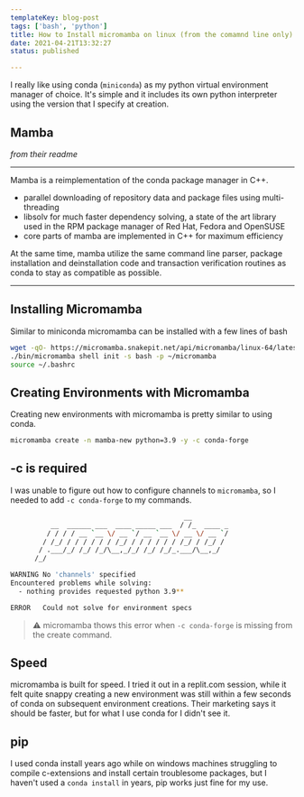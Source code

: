 ```yaml
---
templateKey: blog-post
tags: ['bash', 'python']
title: How to Install micromamba on linux (from the comamnd line only)
date: 2021-04-21T13:32:27
status: published

---
```


I really like using conda (`miniconda`) as my python virtual environment
manager of choice.  It's simple and it includes its own python interpreter
using the version that I specify at creation.

## Mamba

_from their readme_

---

Mamba is a reimplementation of the conda package manager in C++.

* parallel downloading of repository data and package files using multi-threading
* libsolv for much faster dependency solving, a state of the art library used in the RPM package manager of Red Hat, Fedora and OpenSUSE
* core parts of mamba are implemented in C++ for maximum efficiency

At the same time, mamba utilize the same command line parser, package
installation and deinstallation code and transaction verification routines as
conda to stay as compatible as possible.

---


## Installing Micromamba

Similar to miniconda micromamba can be installed with a few lines of bash

``` bash
wget -qO- https://micromamba.snakepit.net/api/micromamba/linux-64/latest | tar -xvj bin/micromamba
./bin/micromamba shell init -s bash -p ~/micromamba
source ~/.bashrc
```

## Creating Environments with Micromamba

Creating new environments with micromamba is pretty similar to using conda.

``` bash
micromamba create -n mamba-new python=3.9 -y -c conda-forge
```

## -c is required

I was unable to figure out how to configure channels to `micromamba`, so I
needed to add `-c conda-forge` to my commands.


``` bash
                                           __
          __  ______ ___  ____ _____ ___  / /_  ____ _
         / / / / __ `__ \/ __ `/ __ `__ \/ __ \/ __ `/
        / /_/ / / / / / / /_/ / / / / / / /_/ / /_/ /
       / .___/_/ /_/ /_/\__,_/_/ /_/ /_/_.___/\__,_/
      /_/

WARNING No 'channels' specified
Encountered problems while solving:
  - nothing provides requested python 3.9**

ERROR   Could not solve for environment specs
```

> ⚠ micromamba thows this error when `-c conda-forge` is missing from the create command.

## Speed

micromamba is built for speed.  I tried it out in a replit.com session, while
it felt quite snappy creating a new environment was still within a few seconds
of conda on subsequent environment creations.  Their marketing says it should
be faster, but for what I use conda for I didn't see it.

## pip

I used conda install years ago while on windows machines struggling to compile
c-extensions and install certain troublesome packages, but I haven't used a
`conda install` in years, pip works just fine for my use.

